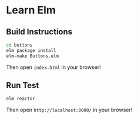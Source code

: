 # Learn Elm

## Build Instructions

```bash
cd buttons
elm package install
elm-make Buttons.elm
```

Then open `index.html` in your browser!


## Run Test
```bash
elm reactor
```

Then open `http://localhost:8000/` in your browser!
